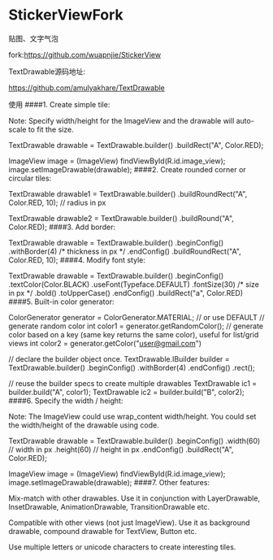 # StickerViewFork
 贴图、文字气泡

fork:https://github.com/wuapnjie/StickerView


TextDrawable源码地址:

https://github.com/amulyakhare/TextDrawable

使用
####1. Create simple tile:



<ImageView android:layout_width="60dp"
android:layout_height="60dp"
android:id="@+id/image_view"/>
Note: Specify width/height for the ImageView and the drawable will auto-scale to fit the size.

TextDrawable drawable = TextDrawable.builder()
.buildRect("A", Color.RED);

ImageView image = (ImageView) findViewById(R.id.image_view);
image.setImageDrawable(drawable);
####2. Create rounded corner or circular tiles:



TextDrawable drawable1 = TextDrawable.builder()
.buildRoundRect("A", Color.RED, 10); // radius in px

TextDrawable drawable2 = TextDrawable.builder()
.buildRound("A", Color.RED);
####3. Add border:



TextDrawable drawable = TextDrawable.builder()
.beginConfig()
.withBorder(4) /* thickness in px */
.endConfig()
.buildRoundRect("A", Color.RED, 10);
####4. Modify font style:

TextDrawable drawable = TextDrawable.builder()
.beginConfig()
.textColor(Color.BLACK)
.useFont(Typeface.DEFAULT)
.fontSize(30) /* size in px */
.bold()
.toUpperCase()
.endConfig()
.buildRect("a", Color.RED)
####5. Built-in color generator:

ColorGenerator generator = ColorGenerator.MATERIAL; // or use DEFAULT
// generate random color
int color1 = generator.getRandomColor();
// generate color based on a key (same key returns the same color), useful for list/grid views
int color2 = generator.getColor("user@gmail.com")

// declare the builder object once.
TextDrawable.IBuilder builder = TextDrawable.builder()
.beginConfig()
.withBorder(4)
.endConfig()
.rect();

// reuse the builder specs to create multiple drawables
TextDrawable ic1 = builder.build("A", color1);
TextDrawable ic2 = builder.build("B", color2);
####6. Specify the width / height:

<ImageView android:layout_width="wrap_content"
android:layout_height="wrap_content"
android:id="@+id/image_view"/>
Note: The ImageView could use wrap_content width/height. You could set the width/height of the drawable using code.

TextDrawable drawable = TextDrawable.builder()
.beginConfig()
.width(60)  // width in px
.height(60) // height in px
.endConfig()
.buildRect("A", Color.RED);

ImageView image = (ImageView) findViewById(R.id.image_view);
image.setImageDrawable(drawable);
####7. Other features:

Mix-match with other drawables. Use it in conjunction with LayerDrawable, InsetDrawable, AnimationDrawable, TransitionDrawable etc.

Compatible with other views (not just ImageView). Use it as background drawable, compound drawable for TextView, Button etc.

Use multiple letters or unicode characters to create interesting tiles.


